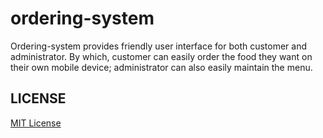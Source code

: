 ordering-system
===============

Ordering-system provides friendly user interface for both customer and administrator. By which, customer can easily order the food they want on their own mobile device; administrator can also easily maintain the menu.




## LICENSE ##

[MIT License](https://raw.githubusercontent.com/leftstick/ordering-system/master/LICENSE)